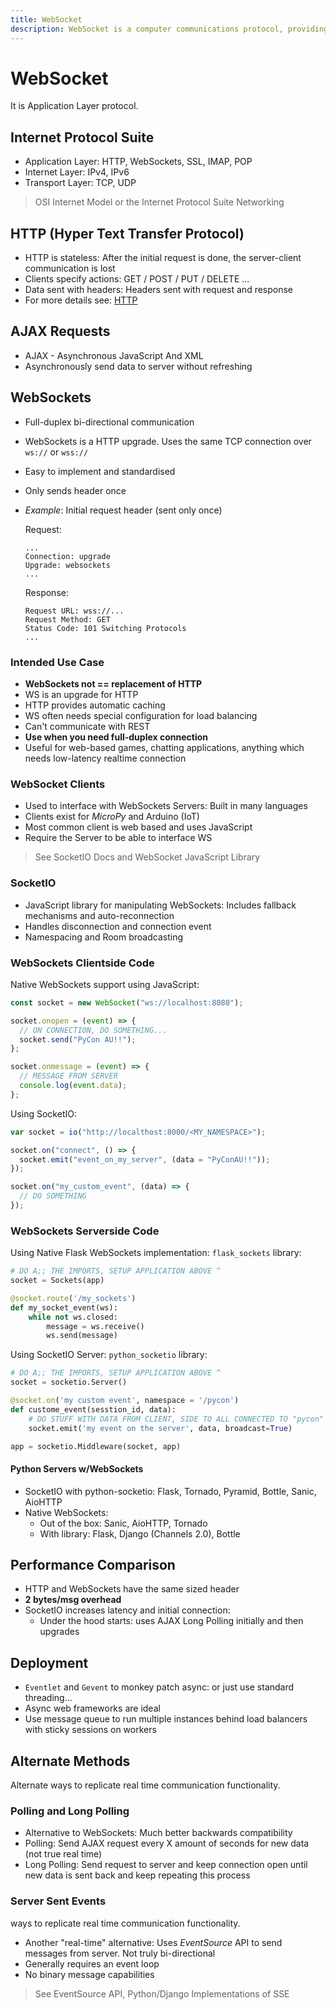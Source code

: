 ```yaml
---
title: WebSocket
description: WebSocket is a computer communications protocol, providing full-duplex communication channels over a single TCP connection.
---
```


# WebSocket

It is Application Layer protocol.

## Internet Protocol Suite

- Application Layer: HTTP, WebSockets, SSL, IMAP, POP
- Internet Layer: IPv4, IPv6
- Transport Layer: TCP, UDP

> OSI Internet Model or the Internet Protocol Suite Networking

## HTTP (Hyper Text Transfer Protocol)

- HTTP is stateless: After the initial request is done, the server-client communication is lost
- Clients specify actions: GET / POST / PUT / DELETE ...
- Data sent with headers: Headers sent with request and response
- For more details see: [HTTP](./HTTP.md)

## AJAX Requests

- AJAX - Asynchronous JavaScript And XML
- Asynchronously send data to server without refreshing

## WebSockets

- Full-duplex bi-directional communication
- WebSockets is a HTTP upgrade. Uses the same TCP connection over `ws://` or `wss://`
- Easy to implement and standardised
- Only sends header once
- _Example_: Initial request header (sent only once)

  Request:

  ```text
  ...
  Connection: upgrade
  Upgrade: websockets
  ...
  ```

  Response:

  ```text
  Request URL: wss://...
  Request Method: GET
  Status Code: 101 Switching Protocols
  ...
  ```

### Intended Use Case

- **WebSockets not == replacement of HTTP**
- WS is an upgrade for HTTP
- HTTP provides automatic caching
- WS often needs special configuration for load balancing
- Can't communicate with REST
- **Use when you need full-duplex connection**
- Useful for web-based games, chatting applications, anything which needs low-latency realtime connection

### WebSocket Clients

- Used to interface with WebSockets Servers: Built in many languages
- Clients exist for _MicroPy_ and Arduino (IoT)
- Most common client is web based and uses JavaScript
- Require the Server to be able to interface WS

> See SocketIO Docs and WebSocket JavaScript Library

### SocketIO

- JavaScript library for manipulating WebSockets: Includes fallback mechanisms and auto-reconnection
- Handles disconnection and connection event
- Namespacing and Room broadcasting

### WebSockets Clientside Code

Native WebSockets support using JavaScript:

```javascript
const socket = new WebSocket("ws://localhost:8080");

socket.onopen = (event) => {
  // ON CONNECTION, DO SOMETHING...
  socket.send("PyCon AU!!");
};

socket.onmessage = (event) => {
  // MESSAGE FROM SERVER
  console.log(event.data);
};
```

Using SocketIO:

```javascript
var socket = io("http://localthost:8000/<MY_NAMESPACE>");

socket.on("connect", () => {
  socket.emit("event_on_my_server", (data = "PyConAU!!"));
});

socket.on("my_custom_event", (data) => {
  // DO SOMETHING
});
```

### WebSockets Serverside Code

Using Native Flask WebSockets implementation: `flask_sockets` library:

```python
# DO A;; THE IMPORTS, SETUP APPLICATION ABOVE ^
socket = Sockets(app)

@socket.route('/my_sockets')
def my_socket_event(ws):
    while not ws.closed:
        message = ws.receive()
        ws.send(message)
```

Using SocketIO Server: `python_socketio` library:

```python
# DO A;; THE IMPORTS, SETUP APPLICATION ABOVE ^
socket = socketio.Server()

@socket.on('my custom event', namespace = '/pycon')
def custome_event(sesstion_id, data):
    # DO STUFF WITH DATA FROM CLIENT, SIDE TO ALL CONNECTED TO "pycon"
    socket.emit('my event on the server', data, broadcast=True)

app = socketio.Middleware(socket, app)
```

#### Python Servers w/WebSockets

- SocketIO with python-socketio: Flask, Tornado, Pyramid, Bottle, Sanic, AioHTTP
- Native WebSockets:
  - Out of the box: Sanic, AioHTTP, Tornado
  - With library: Flask, Django (Channels 2.0), Bottle

## Performance Comparison

- HTTP and WebSockets have the same sized header
- **2 bytes/msg overhead**
- SocketIO increases latency and initial connection:
  - Under the hood starts: uses AJAX Long Polling initially and then upgrades

## Deployment

- `Eventlet` and `Gevent` to monkey patch async: or just use standard threading...
- Async web frameworks are ideal
- Use message queue to run multiple instances behind load balancers with sticky sessions on workers

## Alternate Methods

Alternate ways to replicate real time communication functionality.

### Polling and Long Polling

- Alternative to WebSockets: Much better backwards compatibility
- Polling: Send AJAX request every X amount of seconds for new data (not true real time)
- Long Polling: Send request to server and keep connection open until new data is sent back and keep repeating this process

### Server Sent Events

ways to replicate real time communication functionality.

- Another "real-time" alternative: Uses _EventSource_ API to send messages from server. Not truly bi-directional
- Generally requires an event loop
- No binary message capabilities

> See EventSource API, Python/Django Implementations of SSE
